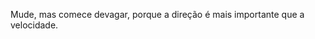 Mude, mas comece devagar, porque a direção é mais importante que a velocidade.

<!--
### Hi there 👋

My name is [Fabiano](https://fabianohkd.github.io/) and I'm developer and operate software. I'm from Brazil, living in São José dos Campos and currently working at @GrupoCard.


**fabianohkd/fabianohkd** is a ✨ _special_ ✨ repository because its `README.md` (this file) appears on your GitHub profile.

Here are some ideas to get you started:

- 🔭 I’m currently working on ...
- 🌱 I’m currently learning ...
- 👯 I’m looking to collaborate on ...
- 🤔 I’m looking for help with ...
- 💬 Ask me about ...
- 📫 How to reach me: ...
- 😄 Pronouns: ...
- ⚡ Fun fact: ...


### &#x1f4c8; GitHub Stats

<a href="https://github.com/fabianohkd/fabianohkd">
  <img align="center" src="https://github-readme-stats.vercel.app/api/top-langs/?username=fabianohkd&theme=transparent&layout=compact" />
</a>



<a href="https://github.com/fabianohkd/fabianohkd">
  <img align="center" src="https://github-readme-stats.vercel.app/api?username=fabianohkd&show_icons=true&line_height=27&count_private=true&theme=transparent" alt="FabianoHKD GitHub Stats" />
</a>

-->
